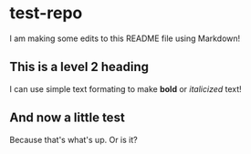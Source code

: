 # test-repo
I am making some edits to this README file using Markdown!
## This is a level 2 heading

I can use simple text formating to make **bold** or *italicized* text!

## And now a little test
Because that's what's up. Or is it?

